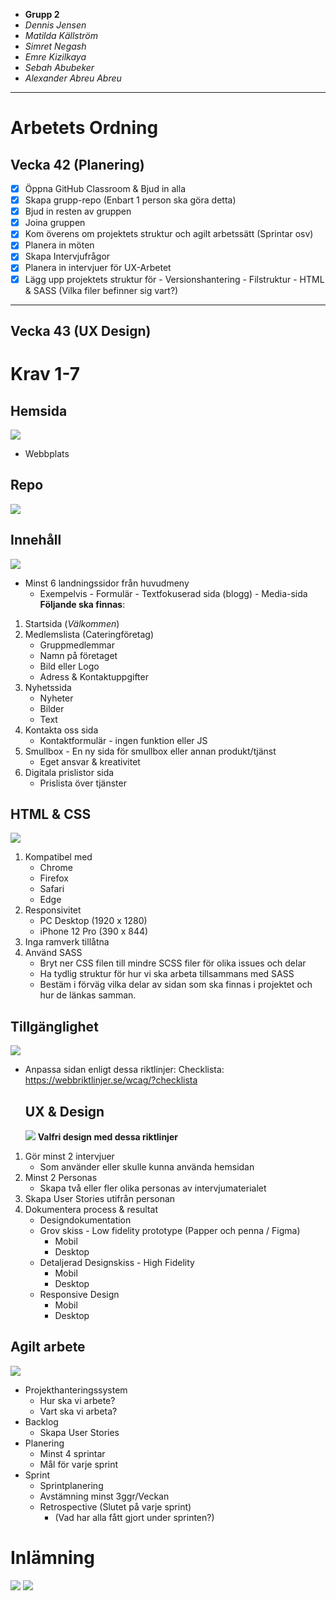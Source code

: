 - **Grupp 2**
- _Dennis Jensen_
- _Matilda Källström_
- _Simret Negash_
- _Emre Kizilkaya_
- _Sebah Abubeker_
- _Alexander Abreu Abreu_

---

# Arbetets Ordning

## Vecka 42 (Planering)

- [x] Öppna GitHub Classroom & Bjud in alla
- [x] Skapa grupp-repo (Enbart 1 person ska göra detta)
- [x] Bjud in resten av gruppen
- [x] Joina gruppen
- [x] Kom överens om projektets struktur och agilt arbetssätt (Sprintar osv)
- [x] Planera in möten
- [x] Skapa Intervjufrågor
- [x] Planera in intervjuer för UX-Arbetet
- [x] Lägg upp projektets struktur för - Versionshantering - Filstruktur - HTML & SASS (Vilka filer befinner sig vart?)

---

## Vecka 43 (UX Design)

# Krav 1-7

## Hemsida

![](https://i.imgur.com/eDFPrVw.png)

- Webbplats

## Repo

![](https://i.imgur.com/jNpcrT5.png)

## Innehåll

![](https://i.imgur.com/PSkE9da.png)

- Minst 6 landningssidor från huvudmeny
  - Exempelvis - Formulär - Textfokuserad sida (blogg) - Media-sida
    **Följande ska finnas**:

1. Startsida (_Välkommen_)
2. Medlemslista (Cateringföretag)
   - Gruppmedlemmar
   - Namn på företaget
   - Bild eller Logo
   - Adress & Kontaktuppgifter
3. Nyhetssida
   - Nyheter
   - Bilder
   - Text
4. Kontakta oss sida
   - Kontaktformulär - ingen funktion eller JS
5. Smullbox - En ny sida för smullbox eller annan produkt/tjänst
   - Eget ansvar & kreativitet
6. Digitala prislistor sida
   - Prislista över tjänster

## HTML & CSS

![](https://i.imgur.com/Z3P9vWk.png)

1. Kompatibel med
   - Chrome
   - Firefox
   - Safari
   - Edge
2. Responsivitet
   - PC Desktop (1920 x 1280)
   - iPhone 12 Pro (390 x 844)
3. Inga ramverk tillåtna
4. Använd SASS
   - Bryt ner CSS filen till mindre SCSS filer för olika issues och delar
   - Ha tydlig struktur för hur vi ska arbeta tillsammans med SASS
   - Bestäm i förväg vilka delar av sidan som ska finnas i projektet och hur de länkas samman.

## Tillgänglighet

![](https://i.imgur.com/1IBy0Dj.png)

- Anpassa sidan enligt dessa riktlinjer:
  Checklista: https://webbriktlinjer.se/wcag/?checklista
  ## UX & Design
  ![](https://i.imgur.com/z313sko.png)
  **Valfri design med dessa riktlinjer**

1. Gör minst 2 intervjuer
   - Som använder eller skulle kunna använda hemsidan
2. Minst 2 Personas
   - Skapa två eller fler olika personas av intervjumaterialet
3. Skapa User Stories utifrån personan
4. Dokumentera process & resultat
   - Designdokumentation
   - Grov skiss - Low fidelity prototype (Papper och penna / Figma)
     - Mobil
     - Desktop
   * Detaljerad Designskiss - High Fidelity
     - Mobil
     - Desktop
   - Responsive Design
     - Mobil
     - Desktop

## Agilt arbete

![](https://i.imgur.com/ovcSEsk.png)

- Projekthanteringssystem
  - Hur ska vi arbete?
  - Vart ska vi arbeta?
- Backlog
  - Skapa User Stories
- Planering
  - Minst 4 sprintar
  - Mål för varje sprint
- Sprint
  - Sprintplanering
  - Avstämning minst 3ggr/Veckan
  - Retrospective (Slutet på varje sprint)
    - (Vad har alla fått gjort under sprinten?)

# Inlämning

![](https://i.imgur.com/xuu0HDh.png)
![](https://i.imgur.com/QKiGG2w.png)
